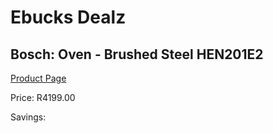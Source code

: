 
# Ebucks Dealz
## Bosch: Oven - Brushed Steel HEN201E2
[Product Page](https://www.ebucks.com/web/shop/productSelected.do?prodId=522994816&catId=704989856)

Price: R4199.00

Savings: 


	